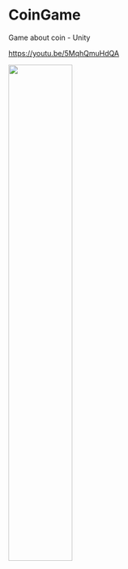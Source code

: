 # CoinGame
Game about coin - Unity

https://youtu.be/5MqhQmuHdQA

[<img src="https://i.ytimg.com/vi/5MqhQmuHdQA/maxresdefault.jpg" width="50%">](https://www.youtube.com/watch?v=5MqhQmuHdQA "Coin Game")
